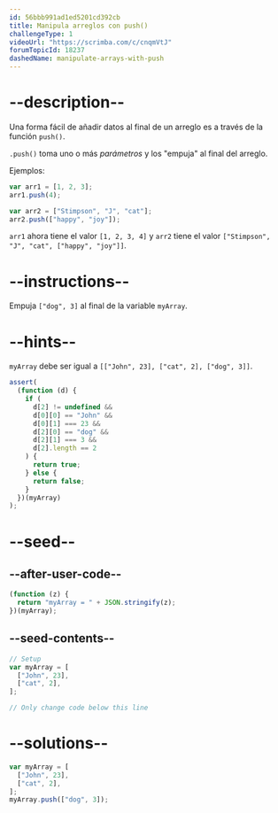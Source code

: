```yaml
---
id: 56bbb991ad1ed5201cd392cb
title: Manipula arreglos con push()
challengeType: 1
videoUrl: "https://scrimba.com/c/cnqmVtJ"
forumTopicId: 18237
dashedName: manipulate-arrays-with-push
---
```


# --description--

Una forma fácil de añadir datos al final de un arreglo es a través de la función `push()`.

`.push()` toma uno o más <dfn>parámetros</dfn> y los "empuja" al final del arreglo.

Ejemplos:

```js
var arr1 = [1, 2, 3];
arr1.push(4);

var arr2 = ["Stimpson", "J", "cat"];
arr2.push(["happy", "joy"]);
```

`arr1` ahora tiene el valor `[1, 2, 3, 4]` y `arr2` tiene el valor `["Stimpson", "J", "cat", ["happy", "joy"]]`.

# --instructions--

Empuja `["dog", 3]` al final de la variable `myArray`.

# --hints--

`myArray` debe ser igual a `[["John", 23], ["cat", 2], ["dog", 3]]`.

```js
assert(
  (function (d) {
    if (
      d[2] != undefined &&
      d[0][0] == "John" &&
      d[0][1] === 23 &&
      d[2][0] == "dog" &&
      d[2][1] === 3 &&
      d[2].length == 2
    ) {
      return true;
    } else {
      return false;
    }
  })(myArray)
);
```

# --seed--

## --after-user-code--

```js
(function (z) {
  return "myArray = " + JSON.stringify(z);
})(myArray);
```

## --seed-contents--

```js
// Setup
var myArray = [
  ["John", 23],
  ["cat", 2],
];

// Only change code below this line
```

# --solutions--

```js
var myArray = [
  ["John", 23],
  ["cat", 2],
];
myArray.push(["dog", 3]);
```
